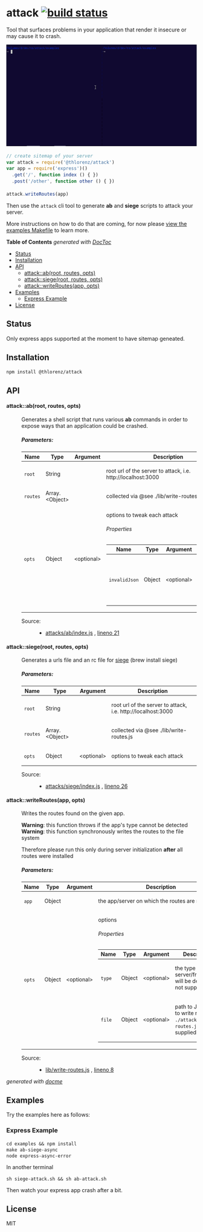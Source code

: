 # attack [![build status](https://secure.travis-ci.org/thlorenz/attack.png)](http://travis-ci.org/thlorenz/attack)

Tool that surfaces problems in your application that render it insecure or may cause it to crash.

![assets/attack.gif](assets/attack.gif)

```js
// create sitemap of your server
var attack = require('@thlorenz/attack')
var app = require('express')()
  .get('/', function index () { })
  .post('/other', function other () { })

attack.writeRoutes(app)
```

Then use the `attack` cli tool to generate **ab** and **siege** scripts to attack your server.

More instructions on how to do that are coming, for now please [view the examples
Makefile](https://github.com/thlorenz/attack/blob/master/examples/Makefile) to learn more.

<!-- START doctoc generated TOC please keep comment here to allow auto update -->
<!-- DON'T EDIT THIS SECTION, INSTEAD RE-RUN doctoc TO UPDATE -->
**Table of Contents**  *generated with [DocToc](https://github.com/thlorenz/doctoc)*

- [Status](#status)
- [Installation](#installation)
- [API](#api)
    - [attack::ab(root, routes, opts)](#attackabroot-routes-opts)
    - [attack::siege(root, routes, opts)](#attacksiegeroot-routes-opts)
    - [attack::writeRoutes(app, opts)](#attackwriteroutesapp-opts)
- [Examples](#examples)
  - [Express Example](#express-example)
- [License](#license)

<!-- END doctoc generated TOC please keep comment here to allow auto update -->

## Status

Only express apps supported at the moment to have sitemap geneated.

## Installation

    npm install @thlorenz/attack

## API


<!-- START docme generated API please keep comment here to allow auto update -->
<!-- DON'T EDIT THIS SECTION, INSTEAD RE-RUN docme TO UPDATE -->

<div>
<div class="jsdoc-githubify">
<section>
<article>
<div class="container-overview">
<dl class="details">
</dl>
</div>
<dl>
<dt>
<h4 class="name" id="attack::ab"><span class="type-signature"></span>attack::ab<span class="signature">(root, routes, <span class="optional">opts</span>)</span><span class="type-signature"></span></h4>
</dt>
<dd>
<div class="description">
<p>Generates a shell script that runs various <strong>ab</strong> commands in order to expose
ways that an application could be crashed.</p>
</div>
<h5>Parameters:</h5>
<table class="params">
<thead>
<tr>
<th>Name</th>
<th>Type</th>
<th>Argument</th>
<th class="last">Description</th>
</tr>
</thead>
<tbody>
<tr>
<td class="name"><code>root</code></td>
<td class="type">
<span class="param-type">String</span>
</td>
<td class="attributes">
</td>
<td class="description last"><p>root url of the server to attack, i.e. http://localhost:3000</p></td>
</tr>
<tr>
<td class="name"><code>routes</code></td>
<td class="type">
<span class="param-type">Array.&lt;Object></span>
</td>
<td class="attributes">
</td>
<td class="description last"><p>collected via @see ./lib/write-routes.js</p></td>
</tr>
<tr>
<td class="name"><code>opts</code></td>
<td class="type">
<span class="param-type">Object</span>
</td>
<td class="attributes">
&lt;optional><br>
</td>
<td class="description last"><p>options to tweak each attack</p>
<h6>Properties</h6>
<table class="params">
<thead>
<tr>
<th>Name</th>
<th>Type</th>
<th>Argument</th>
<th class="last">Description</th>
</tr>
</thead>
<tbody>
<tr>
<td class="name"><code>invalidJson</code></td>
<td class="type">
<span class="param-type">Object</span>
</td>
<td class="attributes">
&lt;optional><br>
</td>
<td class="description last"><p>options to tweak the @see ./invalid-json.js attack</p></td>
</tr>
</tbody>
</table>
</td>
</tr>
</tbody>
</table>
<dl class="details">
<dt class="tag-source">Source:</dt>
<dd class="tag-source"><ul class="dummy">
<li>
<a href="https://github.com/thlorenz/attack/blob/master/attacks/ab/index.js">attacks/ab/index.js</a>
<span>, </span>
<a href="https://github.com/thlorenz/attack/blob/master/attacks/ab/index.js#L21">lineno 21</a>
</li>
</ul></dd>
</dl>
</dd>
<dt>
<h4 class="name" id="attack::siege"><span class="type-signature"></span>attack::siege<span class="signature">(root, routes, <span class="optional">opts</span>)</span><span class="type-signature"></span></h4>
</dt>
<dd>
<div class="description">
<p>Generates a urls file and an rc file for <a href="https://www.joedog.org/siege-manual/">siege</a>
(brew install siege)</p>
</div>
<h5>Parameters:</h5>
<table class="params">
<thead>
<tr>
<th>Name</th>
<th>Type</th>
<th>Argument</th>
<th class="last">Description</th>
</tr>
</thead>
<tbody>
<tr>
<td class="name"><code>root</code></td>
<td class="type">
<span class="param-type">String</span>
</td>
<td class="attributes">
</td>
<td class="description last"><p>root url of the server to attack, i.e. http://localhost:3000</p></td>
</tr>
<tr>
<td class="name"><code>routes</code></td>
<td class="type">
<span class="param-type">Array.&lt;Object></span>
</td>
<td class="attributes">
</td>
<td class="description last"><p>collected via @see ./lib/write-routes.js</p></td>
</tr>
<tr>
<td class="name"><code>opts</code></td>
<td class="type">
<span class="param-type">Object</span>
</td>
<td class="attributes">
&lt;optional><br>
</td>
<td class="description last"><p>options to tweak each attack</p></td>
</tr>
</tbody>
</table>
<dl class="details">
<dt class="tag-source">Source:</dt>
<dd class="tag-source"><ul class="dummy">
<li>
<a href="https://github.com/thlorenz/attack/blob/master/attacks/siege/index.js">attacks/siege/index.js</a>
<span>, </span>
<a href="https://github.com/thlorenz/attack/blob/master/attacks/siege/index.js#L26">lineno 26</a>
</li>
</ul></dd>
</dl>
</dd>
<dt>
<h4 class="name" id="attack::writeRoutes"><span class="type-signature"></span>attack::writeRoutes<span class="signature">(app, <span class="optional">opts</span>)</span><span class="type-signature"></span></h4>
</dt>
<dd>
<div class="description">
<p>Writes the routes found on the given app.</p>
<p><strong>Warning</strong>: this function throws if the app's type cannot be detected
<strong>Warning</strong>: this function synchronously writes the routes to the file system</p>
<p>Therefore please run this only during server initialization <strong>after</strong> all routes were installed</p>
</div>
<h5>Parameters:</h5>
<table class="params">
<thead>
<tr>
<th>Name</th>
<th>Type</th>
<th>Argument</th>
<th class="last">Description</th>
</tr>
</thead>
<tbody>
<tr>
<td class="name"><code>app</code></td>
<td class="type">
<span class="param-type">Object</span>
</td>
<td class="attributes">
</td>
<td class="description last"><p>the app/server on which the routes are mounted</p></td>
</tr>
<tr>
<td class="name"><code>opts</code></td>
<td class="type">
<span class="param-type">Object</span>
</td>
<td class="attributes">
&lt;optional><br>
</td>
<td class="description last"><p>options</p>
<h6>Properties</h6>
<table class="params">
<thead>
<tr>
<th>Name</th>
<th>Type</th>
<th>Argument</th>
<th class="last">Description</th>
</tr>
</thead>
<tbody>
<tr>
<td class="name"><code>type</code></td>
<td class="type">
<span class="param-type">Object</span>
</td>
<td class="attributes">
&lt;optional><br>
</td>
<td class="description last"><p>the type of the server/framework, will be detected if not supplied</p></td>
</tr>
<tr>
<td class="name"><code>file</code></td>
<td class="type">
<span class="param-type">Object</span>
</td>
<td class="attributes">
&lt;optional><br>
</td>
<td class="description last"><p>path to JSON file to write routes to, <code>./attack-routes.json</code> if not supplied</p></td>
</tr>
</tbody>
</table>
</td>
</tr>
</tbody>
</table>
<dl class="details">
<dt class="tag-source">Source:</dt>
<dd class="tag-source"><ul class="dummy">
<li>
<a href="https://github.com/thlorenz/attack/blob/master/lib/write-routes.js">lib/write-routes.js</a>
<span>, </span>
<a href="https://github.com/thlorenz/attack/blob/master/lib/write-routes.js#L8">lineno 8</a>
</li>
</ul></dd>
</dl>
</dd>
</dl>
</article>
</section>
</div>

*generated with [docme](https://github.com/thlorenz/docme)*
</div>
<!-- END docme generated API please keep comment here to allow auto update -->

## Examples

Try the examples here as follows:

### Express Example

```
cd examples && npm install
make ab-siege-async
node express-async-error
```

In another terminal

```
sh siege-attack.sh && sh ab-attack.sh
```

Then watch your express app crash after a bit.

## License

MIT
